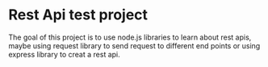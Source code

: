 # Rest Api test project

The goal of this project is to use node.js libraries to learn about rest apis, maybe using request library to
send request to different end points or using express library to creat a rest api.
